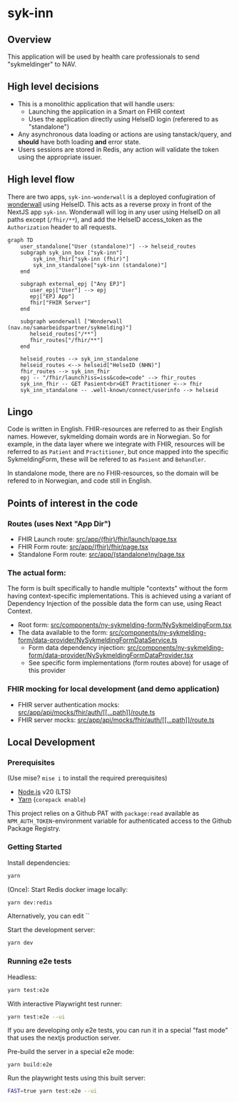 # syk-inn

## Overview

This application will be used by health care professionals to send "sykmeldinger" to NAV.

## High level decisions

- This is a monolithic application that will handle users:
    - Launching the application in a Smart on FHIR context
    - Uses the application directly using HelseID login (referered to as "standalone")
- Any asynchronous data loading or actions are using tanstack/query, and **should** have both loading **and** error state.
- Users sessions are stored in Redis, any action will validate the token using the appropriate issuer.

## High level flow

There are two apps, `syk-inn-wonderwall` is a deployed confugiration of [wonderwall](https://github.com/nais/wonderwall)
using HelseID. This acts as a reverse proxy in front of the NextJS app `syk-inn`. Wonderwall will log in any user using
HelseID on all paths except (`/fhir/**`), and add the HelseID access_token as the `Authorization` header to all
requests.

```mermaid
graph TD
    user_standalone["User (standalone)"] --> helseid_routes
    subgraph syk_inn_box ["syk-inn"]
        syk_inn_fhir["syk-inn (fhir)"]
        syk_inn_standalone["syk-inn (standalone)"]
    end

    subgraph external_epj ["Any EPJ"]
       user_epj["User"] --> epj
       epj["EPJ App"]
       fhir["FHIR Server"]
    end

    subgraph wonderwall ["Wonderwall (nav.no/samarbeidspartner/sykmelding)"]
       helseid_routes["/**"]
       fhir_routes["/fhir/**"]
    end

    helseid_routes --> syk_inn_standalone
    helseid_routes <--> helseid["HelseID (NHN)"]
    fhir_routes --> syk_inn_fhir
    epj -- "/fhir/launch?iss=iss&code=code" --> fhir_routes
    syk_inn_fhir -- GET Pasient<br>GET Practitioner <--> fhir
    syk_inn_standalone -- .well-known/connect/userinfo --> helseid
```

## Lingo

Code is written in English. FHIR-resources are referred to as their English names. However, sykmelding domain words
are in Norwegian. So for example, in the data layer where we integrate with FHIR, resources will be referred to as
`Patient` and `Practitioner`, but once mapped into the specific SykmeldingForm, these will be refered to as `Pasient`
and `Behandler`.

In standalone mode, there are no FHIR-resources, so the domain will be refered to in Norwegian, and code still in English.

## Points of interest in the code

### Routes (uses Next "App Dir")

- FHIR Launch route: [src/app/(fhir)/fhir/launch/page.tsx](<src/app/(fhir)/fhir/launch/page.tsx>)
- FHIR Form route: [src/app/(fhir)/fhir/page.tsx](<src/app/(fhir)/fhir/page.tsx>)
- Standalone Form route: [src/app/(standalone)ny/page.tsx](<src/app/(standalone)/ny/page.tsx>)

### The actual form:

The form is built specifically to handle multiple "contexts" without the form having context-specific implementations. This is achieved using a variant of Dependency Injection of the possible data the form can use, using React Context.

- Root form: [src/components/ny-sykmelding-form/NySykmeldingForm.tsx](src/components/ny-sykmelding-form/NySykmeldingForm.tsx)
- The data available to the form: [src/components/ny-sykmelding-form/data-provider/NySykmeldingFormDataService.ts](src/components/ny-sykmelding-form/data-provider/NySykmeldingFormDataService.ts)
    - Form data dependency injection: [src/components/ny-sykmelding-form/data-provider/NySykmeldingFormDataProvider.tsx](src/components/ny-sykmelding-form/data-provider/NySykmeldingFormDataProvider.tsx)
    - See specific form implementations (form routes above) for usage of this provider

### FHIR mocking for local development (and demo application)

- FHIR server authentication mocks: [src/app/api/mocks/fhir/auth/[[...path]]/route.ts](src/app/api/mocks/fhir/auth/%5B%5B...path%5D%5D/route.ts)
- FHIR server mocks: [src/app/api/mocks/fhir/auth/[[...path]]/route.ts](src/app/api/mocks/fhir/%5B%5B...path%5D%5D/route.ts)

## Local Development

### Prerequisites

(Use mise? `mise i` to install the required prerequisites)

- [Node.js](https://nodejs.org/en/) v20 (LTS)
- [Yarn](https://yarnpkg.com/) (`corepack enable`)

This project relies on a Github PAT with `package:read` available as `NPM_AUTH_TOKEN`-environment variable for
authenticated access to the Github Package Registry.

### Getting Started

Install dependencies:

```bash
yarn
```

(Once): Start Redis docker image locally:

```bash
yarn dev:redis
```

Alternatively, you can edit ``

Start the development server:

```bash
yarn dev
```

### Running e2e tests

Headless:

```bash
yarn test:e2e
```

With interactive Playwright test runner:

```bash
yarn test:e2e --ui
```

If you are developing only e2e tests, you can run it in a special "fast mode" that uses the nextjs production server.

Pre-build the server in a special e2e mode:

```
yarn build:e2e
```

Run the playwright tests using this built server:

```bash
FAST=true yarn test:e2e --ui
```
